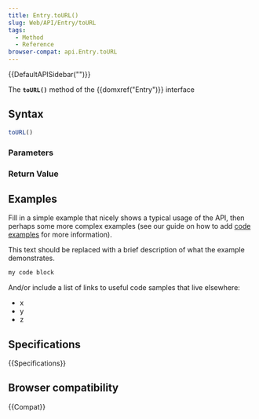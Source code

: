 ```yaml
---
title: Entry.toURL()
slug: Web/API/Entry/toURL
tags:
  - Method
  - Reference
browser-compat: api.Entry.toURL
---
```

{{DefaultAPISidebar("")}}

The **`toURL()`** method of the {{domxref("Entry")}} interface 

## Syntax

```js
toURL()
```

### Parameters



### Return Value



## Examples

Fill in a simple example that nicely shows a typical usage of the API, then perhaps some more complex examples (see our guide on how to add [code examples](/en-US/docs/MDN/Contribute/Structures/Code_examples) for more information).

This text should be replaced with a brief description of what the example demonstrates.

```js
my code block
```

And/or include a list of links to useful code samples that live elsewhere:

*   x
*   y
*   z

## Specifications

{{Specifications}}

## Browser compatibility

{{Compat}}

